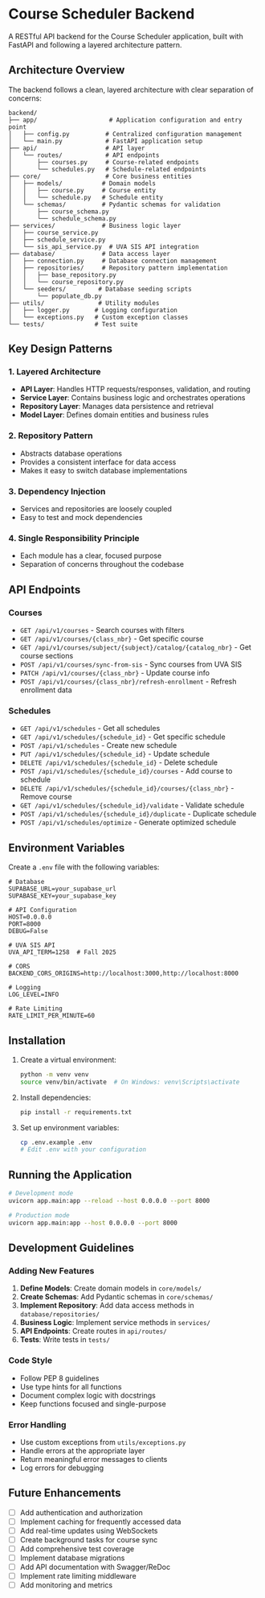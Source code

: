 # Course Scheduler Backend

A RESTful API backend for the Course Scheduler application, built with FastAPI and following a layered architecture pattern.

## Architecture Overview

The backend follows a clean, layered architecture with clear separation of concerns:

```
backend/
├── app/                    # Application configuration and entry point
│   ├── config.py          # Centralized configuration management
│   └── main.py            # FastAPI application setup
├── api/                   # API layer
│   └── routes/            # API endpoints
│       ├── courses.py     # Course-related endpoints
│       └── schedules.py   # Schedule-related endpoints
├── core/                  # Core business entities
│   ├── models/           # Domain models
│   │   ├── course.py     # Course entity
│   │   └── schedule.py   # Schedule entity
│   └── schemas/          # Pydantic schemas for validation
│       ├── course_schema.py
│       └── schedule_schema.py
├── services/             # Business logic layer
│   ├── course_service.py
│   ├── schedule_service.py
│   └── sis_api_service.py  # UVA SIS API integration
├── database/             # Data access layer
│   ├── connection.py     # Database connection management
│   ├── repositories/     # Repository pattern implementation
│   │   ├── base_repository.py
│   │   └── course_repository.py
│   └── seeders/         # Database seeding scripts
│       └── populate_db.py
├── utils/               # Utility modules
│   ├── logger.py       # Logging configuration
│   └── exceptions.py   # Custom exception classes
└── tests/              # Test suite

```

## Key Design Patterns

### 1. Layered Architecture
- **API Layer**: Handles HTTP requests/responses, validation, and routing
- **Service Layer**: Contains business logic and orchestrates operations
- **Repository Layer**: Manages data persistence and retrieval
- **Model Layer**: Defines domain entities and business rules

### 2. Repository Pattern
- Abstracts database operations
- Provides a consistent interface for data access
- Makes it easy to switch database implementations

### 3. Dependency Injection
- Services and repositories are loosely coupled
- Easy to test and mock dependencies

### 4. Single Responsibility Principle
- Each module has a clear, focused purpose
- Separation of concerns throughout the codebase

## API Endpoints

### Courses
- `GET /api/v1/courses` - Search courses with filters
- `GET /api/v1/courses/{class_nbr}` - Get specific course
- `GET /api/v1/courses/subject/{subject}/catalog/{catalog_nbr}` - Get course sections
- `POST /api/v1/courses/sync-from-sis` - Sync courses from UVA SIS
- `PATCH /api/v1/courses/{class_nbr}` - Update course info
- `POST /api/v1/courses/{class_nbr}/refresh-enrollment` - Refresh enrollment data

### Schedules
- `GET /api/v1/schedules` - Get all schedules
- `GET /api/v1/schedules/{schedule_id}` - Get specific schedule
- `POST /api/v1/schedules` - Create new schedule
- `PUT /api/v1/schedules/{schedule_id}` - Update schedule
- `DELETE /api/v1/schedules/{schedule_id}` - Delete schedule
- `POST /api/v1/schedules/{schedule_id}/courses` - Add course to schedule
- `DELETE /api/v1/schedules/{schedule_id}/courses/{class_nbr}` - Remove course
- `GET /api/v1/schedules/{schedule_id}/validate` - Validate schedule
- `POST /api/v1/schedules/{schedule_id}/duplicate` - Duplicate schedule
- `POST /api/v1/schedules/optimize` - Generate optimized schedule

## Environment Variables

Create a `.env` file with the following variables:

```env
# Database
SUPABASE_URL=your_supabase_url
SUPABASE_KEY=your_supabase_key

# API Configuration
HOST=0.0.0.0
PORT=8000
DEBUG=False

# UVA SIS API
UVA_API_TERM=1258  # Fall 2025

# CORS
BACKEND_CORS_ORIGINS=http://localhost:3000,http://localhost:8000

# Logging
LOG_LEVEL=INFO

# Rate Limiting
RATE_LIMIT_PER_MINUTE=60
```

## Installation

1. Create a virtual environment:
   ```bash
   python -m venv venv
   source venv/bin/activate  # On Windows: venv\Scripts\activate
   ```

2. Install dependencies:
   ```bash
   pip install -r requirements.txt
   ```

3. Set up environment variables:
   ```bash
   cp .env.example .env
   # Edit .env with your configuration
   ```

## Running the Application

```bash
# Development mode
uvicorn app.main:app --reload --host 0.0.0.0 --port 8000

# Production mode
uvicorn app.main:app --host 0.0.0.0 --port 8000
```

## Development Guidelines

### Adding New Features

1. **Define Models**: Create domain models in `core/models/`
2. **Create Schemas**: Add Pydantic schemas in `core/schemas/`
3. **Implement Repository**: Add data access methods in `database/repositories/`
4. **Business Logic**: Implement service methods in `services/`
5. **API Endpoints**: Create routes in `api/routes/`
6. **Tests**: Write tests in `tests/`

### Code Style

- Follow PEP 8 guidelines
- Use type hints for all functions
- Document complex logic with docstrings
- Keep functions focused and single-purpose

### Error Handling

- Use custom exceptions from `utils/exceptions.py`
- Handle errors at the appropriate layer
- Return meaningful error messages to clients
- Log errors for debugging

## Future Enhancements

- [ ] Add authentication and authorization
- [ ] Implement caching for frequently accessed data
- [ ] Add real-time updates using WebSockets
- [ ] Create background tasks for course sync
- [ ] Add comprehensive test coverage
- [ ] Implement database migrations
- [ ] Add API documentation with Swagger/ReDoc
- [ ] Implement rate limiting middleware
- [ ] Add monitoring and metrics